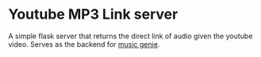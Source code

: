 # Youtube MP3 Link server

A simple flask server that returns the direct link of audio given the youtube video.
Serves as the backend for [music genie](https://github.com/bxute/musicgenie).
